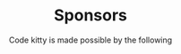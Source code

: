 ---
title: Sponsors
subtitle: Code kitty is made possible by the following
sponsors:
  heading: Sponsors
  text: |
    Code Kitty has been made possible by the following sponsors:
    - ECMC Foundation
    - Startup Weekend Twin Cities
    - Propel Nonprofits
    - 3M Visting Wizards
    - Amelar Family Foundation
    - Cycling Ladies In Tech
    - The Works Museum
    - The Bakken Museum
    - Wayzata Public Schools
    - Girl Scouts MN
    - Minneapolis Public Schools
    - City of Lakes Americorps
    - Adafruit Industries
    - Google
    - Amazon
    - Digi-key
    - Utepils Brewing
    - Code.org
    - GiveMN
    - and tons of awesome people like you!
---